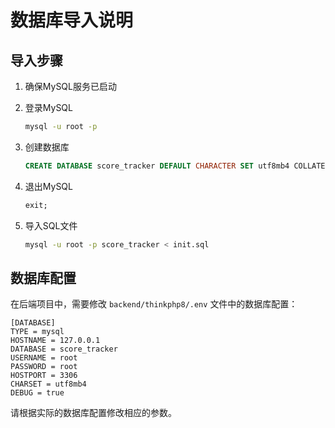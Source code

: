 # 数据库导入说明

## 导入步骤

1. 确保MySQL服务已启动

2. 登录MySQL
   ```bash
   mysql -u root -p
   ```

3. 创建数据库
   ```sql
   CREATE DATABASE score_tracker DEFAULT CHARACTER SET utf8mb4 COLLATE utf8mb4_unicode_ci;
   ```

4. 退出MySQL
   ```sql
   exit;
   ```

5. 导入SQL文件
   ```bash
   mysql -u root -p score_tracker < init.sql
   ```

## 数据库配置

在后端项目中，需要修改 `backend/thinkphp8/.env` 文件中的数据库配置：

```env
[DATABASE]
TYPE = mysql
HOSTNAME = 127.0.0.1
DATABASE = score_tracker
USERNAME = root
PASSWORD = root
HOSTPORT = 3306
CHARSET = utf8mb4
DEBUG = true
```

请根据实际的数据库配置修改相应的参数。